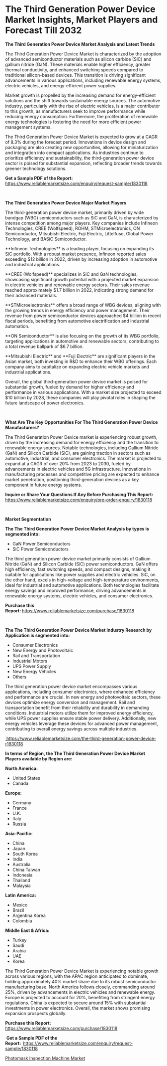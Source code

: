 <p><h1>The Third Generation Power Device Market Insights, Market Players and Forecast Till 2032</h1></p><p><strong>The Third Generation Power Device Market Analysis and Latest Trends</strong></p>
<p><p>The Third Generation Power Device Market is characterized by the adoption of advanced semiconductor materials such as silicon carbide (SiC) and gallium nitride (GaN). These materials enable higher efficiency, greater thermal conductivity, and enhanced switching speeds compared to traditional silicon-based devices. This transition is driving significant advancements in various applications, including renewable energy systems, electric vehicles, and energy-efficient power supplies.</p><p>Market growth is propelled by the increasing demand for energy-efficient solutions and the shift towards sustainable energy sources. The automotive industry, particularly with the rise of electric vehicles, is a major contributor to this growth, as manufacturers seek to improve performance while reducing energy consumption. Furthermore, the proliferation of renewable energy technologies is fostering the need for more efficient power management systems.</p><p>The Third Generation Power Device Market is expected to grow at a CAGR of 8.3% during the forecast period. Innovations in device design and packaging are also creating new opportunities, allowing for miniaturization and integration into compact applications. As industries continue to prioritize efficiency and sustainability, the third-generation power device sector is poised for substantial expansion, reflecting broader trends towards greener technology solutions.</p></p>
<p><strong>Get a Sample PDF of the Report:&nbsp;</strong> <a href="https://www.reliablemarketsize.com/enquiry/request-sample/1830118?utm_campaign=2303&utm_medium=2&utm_source=Github&utm_content=ia&utm_term=13022025&utm_id=the-third-generation-power-device">https://www.reliablemarketsize.com/enquiry/request-sample/1830118</a></p>
<p>&nbsp;</p>
<p><strong>The Third Generation Power Device Major Market Players</strong></p>
<p><p>The third-generation power device market, primarily driven by wide bandgap (WBG) semiconductors such as SiC and GaN, is characterized by intense competition among major players. Key companies include Infineon Technologies, CREE (Wolfspeed), ROHM, STMicroelectronics, ON Semiconductor, Mitsubishi Electric, Fuji Electric, Littelfuse, Global Power Technology, and BASiC Semiconductor.</p><p>**Infineon Technologies** is a leading player, focusing on expanding its SiC portfolio. With a robust market presence, Infineon reported sales exceeding $12 billion in 2022, driven by increasing adoption in automotive and industrial applications.</p><p>**CREE (Wolfspeed)** specializes in SiC and GaN technologies, showcasing significant growth potential with a projected market expansion in electric vehicles and renewable energy sectors. Their sales revenue reached approximately $1.7 billion in 2022, indicating strong demand for their advanced materials.</p><p>**STMicroelectronics** offers a broad range of WBG devices, aligning with the growing trends in energy efficiency and power management. Their revenue from power semiconductor devices approached $4 billion in recent fiscal periods, benefiting from automotive electrification and industrial automation.</p><p>**ON Semiconductor** is also focusing on the growth of its WBG portfolio, targeting applications in automotive and renewable sectors, contributing to a total revenue ballpark of $6.7 billion. </p><p>**Mitsubishi Electric** and **Fuji Electric** are significant players in the Asian market, both investing in R&D to enhance their WBG offerings. Each company aims to capitalize on expanding electric vehicle markets and industrial applications.</p><p>Overall, the global third-generation power device market is poised for substantial growth, fueled by demand for higher efficiency and performance in various applications. With a market size projected to exceed $10 billion by 2028, these companies will play pivotal roles in shaping the future landscape of power electronics.</p></p>
<p>&nbsp;</p>
<p><strong>What Are The Key Opportunities For The Third Generation Power Device Manufacturers?</strong></p>
<p><p>The Third Generation Power Device market is experiencing robust growth, driven by the increasing demand for energy efficiency and the transition to renewable energy sources. Notable technologies, including Gallium Nitride (GaN) and Silicon Carbide (SiC), are gaining traction in sectors such as automotive, industrial, and consumer electronics. The market is projected to expand at a CAGR of over 20% from 2023 to 2030, fueled by advancements in electric vehicles and 5G infrastructure. Innovations in manufacturing processes and competitive pricing are expected to enhance market penetration, positioning third-generation devices as a key component in future energy systems.</p></p>
<p><strong>Inquire or Share Your Questions If Any Before Purchasing This Report:</strong> <a href="https://www.reliablemarketsize.com/enquiry/pre-order-enquiry/1830118?utm_campaign=2303&utm_medium=2&utm_source=Github&utm_content=ia&utm_term=13022025&utm_id=the-third-generation-power-device">https://www.reliablemarketsize.com/enquiry/pre-order-enquiry/1830118</a></p>
<p>&nbsp;</p>
<p><strong>Market Segmentation</strong></p>
<p><strong>The The Third Generation Power Device Market Analysis by types is segmented into:</strong></p>
<p><ul><li>GaN Power Semiconductors</li><li>SiC Power Semiconductors</li></ul></p>
<p><p>The third generation power device market primarily consists of Gallium Nitride (GaN) and Silicon Carbide (SiC) power semiconductors. GaN offers high efficiency, fast switching speeds, and compact designs, making it suitable for applications like power supplies and electric vehicles. SiC, on the other hand, excels in high-voltage and high-temperature environments, ideal for industrial and automotive applications. Both technologies facilitate energy savings and improved performance, driving advancements in renewable energy systems, electric vehicles, and consumer electronics.</p></p>
<p><strong>Purchase this Report:&nbsp;</strong><a href="https://www.reliablemarketsize.com/purchase/1830118?utm_campaign=2303&utm_medium=2&utm_source=Github&utm_content=ia&utm_term=13022025&utm_id=the-third-generation-power-device">https://www.reliablemarketsize.com/purchase/1830118</a></p>
<p>&nbsp;</p>
<p><strong>The The Third Generation Power Device Market Industry Research by Application is segmented into:</strong></p>
<p><ul><li>Consumer Electronics</li><li>New Energy and Photovoltaic</li><li>Rail and Transportation</li><li>Industrial Motors</li><li>UPS Power Supply</li><li>New Energy Vehicles</li><li>Others</li></ul></p>
<p><p>The third generation power device market encompasses various applications, including consumer electronics, where enhanced efficiency and performance are crucial. In new energy and photovoltaic sectors, these devices optimize energy conversion and management. Rail and transportation benefit from their reliability and durability in demanding conditions. Industrial motors utilize them for improved energy efficiency, while UPS power supplies ensure stable power delivery. Additionally, new energy vehicles leverage these devices for advanced power management, contributing to overall energy savings across multiple industries.</p></p>
<p><a href="https://www.reliablemarketsize.com/the-third-generation-power-device-r1830118?utm_campaign=2303&utm_medium=2&utm_source=Github&utm_content=ia&utm_term=13022025&utm_id=the-third-generation-power-device">&nbsp;https://www.reliablemarketsize.com/the-third-generation-power-device-r1830118</a></p>
<p><strong>In terms of Region, the The Third Generation Power Device Market Players available by Region are:</strong></p>
<p>
    <p> <strong> North America: </strong>
        <ul>
            <li>United States</li>
            <li>Canada</li>
        </ul>
        </p> 
    <p> <strong> Europe: </strong>
        <ul>
            <li>Germany</li>
            <li>France</li>
            <li>U.K.</li>
            <li>Italy</li>
            <li>Russia</li>
        </ul>
        </p> 
    <p> <strong> Asia-Pacific: </strong>
        <ul>
            <li>China</li>
            <li>Japan</li>
            <li>South Korea</li>
            <li>India</li>
            <li>Australia</li>
            <li>China Taiwan</li>
            <li>Indonesia</li>
            <li>Thailand</li>
            <li>Malaysia</li>
        </ul>
        </p> 
    <p> <strong> Latin America: </strong>
        <ul>
            <li>Mexico</li>
            <li>Brazil</li>
            <li>Argentina Korea</li>
            <li>Colombia</li>
        </ul>
        </p> 
    <p> <strong> Middle East & Africa: </strong>
        <ul>
            <li>Turkey</li>
            <li>Saudi</li>
            <li>Arabia</li>
            <li>UAE</li>
            <li>Korea</li>
        </ul>
    </p>
    </p>
<p><p>The Third Generation Power Device Market is experiencing notable growth across various regions, with the APAC region anticipated to dominate, holding approximately 40% market share due to its robust semiconductor manufacturing base. North America follows closely, commanding around 25%, driven by advancements in electric vehicles and renewable energy. Europe is projected to account for 20%, benefiting from stringent energy regulations. China is expected to secure around 15% with substantial investments in power electronics. Overall, the market shows promising expansion prospects globally.</p></p>
<p><strong>Purchase this Report: </strong><a href="https://www.reliablemarketsize.com/purchase/1830118?utm_campaign=2303&utm_medium=2&utm_source=Github&utm_content=ia&utm_term=13022025&utm_id=the-third-generation-power-device">https://www.reliablemarketsize.com/purchase/1830118</a></p>
<p>&nbsp;<strong>Get a Sample PDF of the Report:&nbsp;&nbsp;</strong><a href="https://www.reliablemarketsize.com/enquiry/request-sample/1830118?utm_campaign=2303&utm_medium=2&utm_source=Github&utm_content=ia&utm_term=13022025&utm_id=the-third-generation-power-device">https://www.reliablemarketsize.com/enquiry/request-sample/1830118</a></p>
<p><strong></strong></p>
<p><p><a href="https://github.com/pearlinewhite4692/Market-Research-Report-List-1/blob/main/photomask-inspection-machine-market.md?utm_campaign=2303&utm_medium=2&utm_source=Github&utm_content=ia&utm_term=13022025&utm_id=the-third-generation-power-device">Photomask Inspection Machine Market</a></p></p>